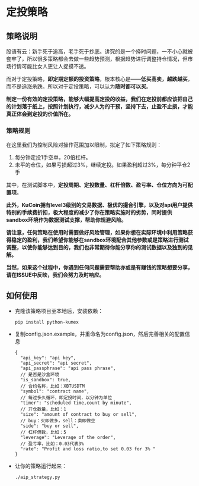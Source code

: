 # 定投策略

## 策略说明

股语有云：新手死于追高，老手死于抄底。讲究的是一个择时问题，一不小心就被套牢了，所以很多策略都会去做一些趋势预测，根据趋势进行调整持仓情况，但市场行情可能比女人更让人捉摸不透。

而对于定投策略，**即定期定额的投资策略**，根本核心是——**低买高卖，越跌越买**，而不是追涨杀跌。所以对于定投策略，可以认为**随时都可以买**。

 **制定一份有效的定投策略，能够大幅提高定投的收益，我们在定投前都应该把自己的计划落于纸上，按照计划执行，减少人为的干预，坚持下去，止盈不止损，才能真正体会到定投的价值所在。**

### 策略规则

在这里我们为控制风险对操作范围加以限制，拟定了如下策略规则：

1. 每分钟定投1手空单，20倍杠杆。
2. 未平的仓位，如果亏损超过3%，继续定投。如果盈利超过3%，每分钟平仓2手

其中，在测试脚本中，**定投周期、定投数量、杠杆倍数、盈亏率、仓位方向为可配置项**。

**此外，KuCoin拥有level3级别的交易数据、极优的撮合引擎，以及对api用户提供特别的手续费折扣，极大程度的减少了你在策略实施时的劣势，同时提供sandbox环境作为数据测试支撑，帮助你规避风险。**  

**请注意，任何策略在使用时需要做好风险管理，如果你想在实际环境中利用策略获得稳定的盈利，我们希望你能够在sandbox环境配合其他参数或是策略进行测试调整，以使你能够达到目的，我们也非常期待你能分享你的测试数据以及独到的见解。**

**当然，如果这个过程中，你遇到任何问题需要帮助亦或是有赚钱的策略想要分享，请在ISSUE中反映，我们会努力及时响应。**

## 如何使用

* 克隆该策略项目至本地后，安装依赖：

  ```shell
  pip install python-kumex
  ```

* 复制config.json.example，并重命名为config.json，然后完善相关的配置信息

  ```
  {
    "api_key": "api key",
    "api_secret": "api secret",
    "api_passphrase": "api pass phrase",
    // 是否是沙盒环境
    "is_sandbox": true,
    // 合约名称，比如：XBTUSDTM 
    "symbol": "contract name",
    // 每过多久循环，即定投时间，以分钟为单位
    "timer": "scheduled time,count by minute",
    // 开仓数量，比如：1
    "size": "amount of contract to buy or sell",
    // buy：买即做多，sell：卖即做空  
    "side": "buy or sell",
    // 杠杆倍数，比如：5  
    "leverage": "Leverage of the order",
    // 盈亏率，比如：0.03代表3%  
    "rate": "Profit and loss ratio,to set 0.03 for 3% "
  }
  ```

* 让你的策略运行起来：

  ```shell
  ./aip_strategy.py
  ```

  